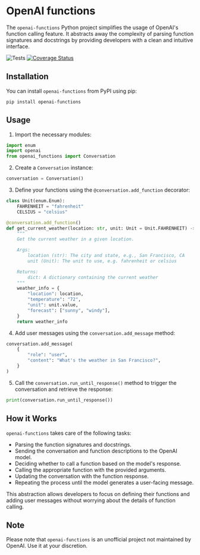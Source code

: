 # OpenAI functions

The `openai-functions` Python project simplifies the usage of OpenAI's function calling feature. It abstracts away the complexity of parsing function signatures and docstrings by providing developers with a clean and intuitive interface.

![Tests](https://github.com/rizerphe/openai-functions/actions/workflows/tests.yml/badge.svg) [![Coverage Status](https://coveralls.io/repos/github/rizerphe/openai-functions/badge.svg?branch=main)](https://coveralls.io/github/rizerphe/openai-functions?branch=main)

## Installation

You can install `openai-functions` from PyPI using pip:

```
pip install openai-functions
```

## Usage

1. Import the necessary modules:

```python
import enum
import openai
from openai_functions import Conversation
```

2. Create a `Conversation` instance:

```python
conversation = Conversation()
```

3. Define your functions using the `@conversation.add_function` decorator:

```python
class Unit(enum.Enum):
    FAHRENHEIT = "fahrenheit"
    CELSIUS = "celsius"

@conversation.add_function()
def get_current_weather(location: str, unit: Unit = Unit.FAHRENHEIT) -> dict:
    """
    Get the current weather in a given location.

    Args:
        location (str): The city and state, e.g., San Francisco, CA
        unit (Unit): The unit to use, e.g. fahrenheit or celsius

    Returns:
        dict: A dictionary containing the current weather
    """
    weather_info = {
        "location": location,
        "temperature": "72",
        "unit": unit.value,
        "forecast": ["sunny", "windy"],
    }
    return weather_info
```

4. Add user messages using the `conversation.add_message` method:

```python
conversation.add_message(
    {
        "role": "user",
        "content": "What's the weather in San Francisco?",
    }
)
```

5. Call the `conversation.run_until_response()` method to trigger the conversation and retrieve the response:

```python
print(conversation.run_until_response())
```

## How it Works

`openai-functions` takes care of the following tasks:

- Parsing the function signatures and docstrings.
- Sending the conversation and function descriptions to the OpenAI model.
- Deciding whether to call a function based on the model's response.
- Calling the appropriate function with the provided arguments.
- Updating the conversation with the function response.
- Repeating the process until the model generates a user-facing message.

This abstraction allows developers to focus on defining their functions and adding user messages without worrying about the details of function calling.

## Note

Please note that `openai-functions` is an unofficial project not maintained by OpenAI. Use it at your discretion.
